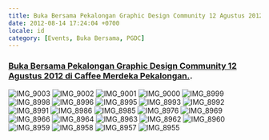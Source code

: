 ```yaml
---
title: Buka Bersama Pekalongan Graphic Design Community 12 Agustus 2012
date: 2012-08-14 17:24:04 +0700
locale: id
category: [Events, Buka Bersama, PGDC]
---
```

### [Buka Bersama Pekalongan Graphic Design Community 12 Agustus 2012 di Caffee Merdeka Pekalongan.](https://www.flickr.com/photos/feryardiant/sets/72157631067453076/).

<div class="grid grid-cols-6 gap-6">
  <img src="https://farm9.staticflickr.com/8305/7781191520_f1813b12ea_s.jpg" alt="IMG_9003" class="!my-0" />

  <img src="https://farm8.staticflickr.com/7268/7781208658_865227a652_s.jpg" alt="IMG_9002" class="!my-0" />

  <img src="https://farm8.staticflickr.com/7262/7781215282_d40771a1f1_s.jpg" alt="IMG_9001" class="!my-0" />

  <img src="https://farm9.staticflickr.com/8426/7781221968_c8537fe37a_s.jpg" alt="IMG_9000" class="!my-0" />

  <img src="https://farm9.staticflickr.com/8302/7781229292_8a082d9fea_s.jpg" alt="IMG_8999" class="!my-0" />

  <img src="https://farm8.staticflickr.com/7278/7781236036_a8bc6a1022_s.jpg" alt="IMG_8998" class="!my-0" />

  <img src="https://farm8.staticflickr.com/7134/7781242642_9cf085cf03_s.jpg" alt="IMG_8996" class="!my-0" />

  <img src="https://farm9.staticflickr.com/8287/7781248714_f858b895e7_s.jpg" alt="IMG_8995" class="!my-0" />

  <img src="https://farm8.staticflickr.com/7127/7781254968_0eff945a4d_s.jpg" alt="IMG_8993" class="!my-0" />

  <img src="https://farm9.staticflickr.com/8424/7781260976_f5aaba1372_s.jpg" alt="IMG_8992" class="!my-0" />

  <img src="https://farm9.staticflickr.com/8299/7781267600_7fa97a2d5a_s.jpg" alt="IMG_8991" class="!my-0" />

  <img src="https://farm9.staticflickr.com/8282/7781275212_7a42840860_s.jpg" alt="IMG_8986" class="!my-0" />

  <img src="https://farm9.staticflickr.com/8424/7781282022_e8d1d15085_s.jpg" alt="IMG_8985" class="!my-0" />

  <img src="https://farm8.staticflickr.com/7266/7781290436_0481023e0d_s.jpg" alt="IMG_8976" class="!my-0" />

  <img src="https://farm9.staticflickr.com/8302/7781300614_e53ed4b6dc_s.jpg" alt="IMG_8969" class="!my-0" />

  <img src="https://farm9.staticflickr.com/8284/7781308614_e1c0df7e7a_s.jpg" alt="IMG_8966" class="!my-0" />

  <img src="https://farm8.staticflickr.com/7250/7781315614_e352b5d6fe_s.jpg" alt="IMG_8964" class="!my-0" />

  <img src="https://farm9.staticflickr.com/8446/7781324504_e9ee8fea35_s.jpg" alt="IMG_8963" class="!my-0" />

  <img src="https://farm9.staticflickr.com/8303/7781331954_d0e07515c1_s.jpg" alt="IMG_8962" class="!my-0" />

  <img src="https://farm8.staticflickr.com/7118/7781339588_86a7a346bc_s.jpg" alt="IMG_8960" class="!my-0" />

  <img src="https://farm9.staticflickr.com/8425/7781346872_b0af235b0d_s.jpg" alt="IMG_8959" class="!my-0" />

  <img src="https://farm9.staticflickr.com/8301/7781354806_c706cdd411_s.jpg" alt="IMG_8958" class="!my-0" />

  <img src="https://farm8.staticflickr.com/7272/7781363892_ee30547bf8_s.jpg" alt="IMG_8957" class="!my-0" />

  <img src="https://farm8.staticflickr.com/7261/7781370858_4de841d7d0_s.jpg" alt="IMG_8955" class="!my-0" />

</div>
